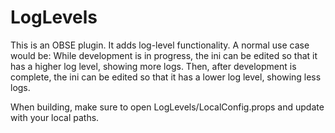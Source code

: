 # LogLevels
This is an OBSE plugin. It adds log-level functionality. A normal use case would be:
	While development is in progress, the ini can be edited so that it has a higher log level, showing more logs.
	Then, after development is complete, the ini can be edited so that it has a lower log level, showing less logs.

When building, make sure to open LogLevels/LocalConfig.props and update with your local paths.
